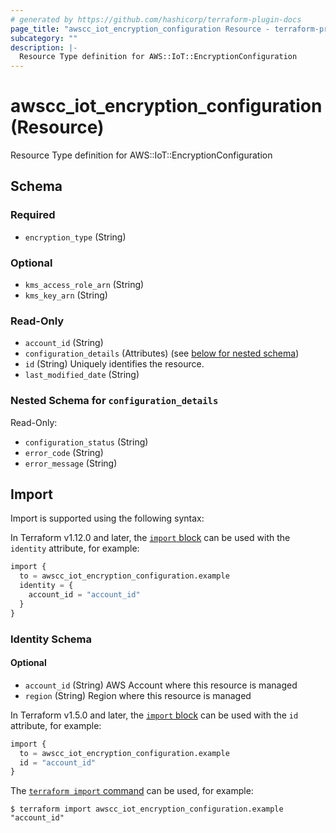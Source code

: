 ```yaml
---
# generated by https://github.com/hashicorp/terraform-plugin-docs
page_title: "awscc_iot_encryption_configuration Resource - terraform-provider-awscc"
subcategory: ""
description: |-
  Resource Type definition for AWS::IoT::EncryptionConfiguration
---
```


# awscc_iot_encryption_configuration (Resource)

Resource Type definition for AWS::IoT::EncryptionConfiguration



<!-- schema generated by tfplugindocs -->
## Schema

### Required

- `encryption_type` (String)

### Optional

- `kms_access_role_arn` (String)
- `kms_key_arn` (String)

### Read-Only

- `account_id` (String)
- `configuration_details` (Attributes) (see [below for nested schema](#nestedatt--configuration_details))
- `id` (String) Uniquely identifies the resource.
- `last_modified_date` (String)

<a id="nestedatt--configuration_details"></a>
### Nested Schema for `configuration_details`

Read-Only:

- `configuration_status` (String)
- `error_code` (String)
- `error_message` (String)

## Import

Import is supported using the following syntax:

In Terraform v1.12.0 and later, the [`import` block](https://developer.hashicorp.com/terraform/language/import) can be used with the `identity` attribute, for example:

```terraform
import {
  to = awscc_iot_encryption_configuration.example
  identity = {
    account_id = "account_id"
  }
}
```

<!-- schema generated by tfplugindocs -->
### Identity Schema


#### Optional

- `account_id` (String) AWS Account where this resource is managed
- `region` (String) Region where this resource is managed

In Terraform v1.5.0 and later, the [`import` block](https://developer.hashicorp.com/terraform/language/import) can be used with the `id` attribute, for example:

```terraform
import {
  to = awscc_iot_encryption_configuration.example
  id = "account_id"
}
```

The [`terraform import` command](https://developer.hashicorp.com/terraform/cli/commands/import) can be used, for example:

```shell
$ terraform import awscc_iot_encryption_configuration.example "account_id"
```
